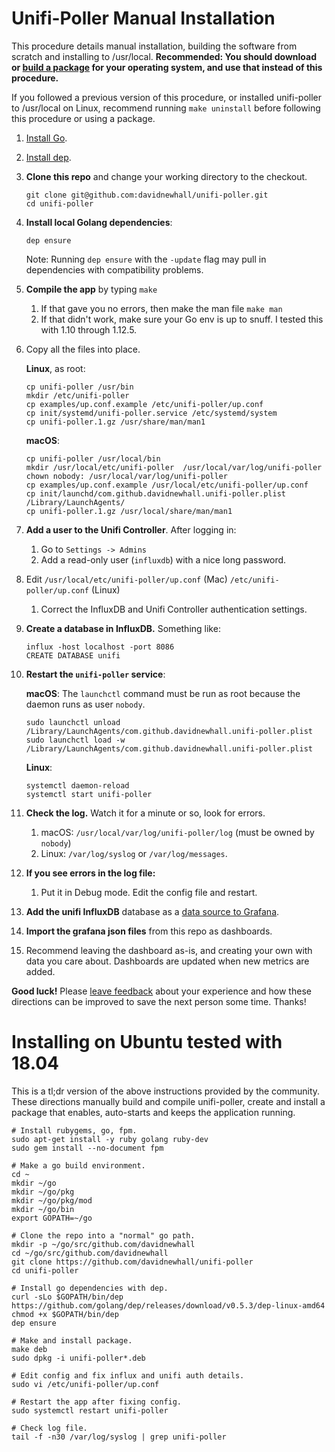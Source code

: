 # Unifi-Poller Manual Installation

This procedure details manual installation, building the software from scratch and installing to /usr/local. **Recommended: You should download or [build a package](https://github.com/davidnewhall/unifi-poller/wiki/Package-Install) for your operating system, and use that instead of this procedure.**

If you followed a previous version of this procedure, or installed unifi-poller to /usr/local on Linux, recommend running `make uninstall` before following this procedure or using a package.

1. [Install Go](https://golang.org/doc/install). 
1. [Install dep](https://golang.github.io/dep/docs/installation.html).
1. **Clone this repo** and change your working directory to the checkout.
   ```shell
   git clone git@github.com:davidnewhall/unifi-poller.git
   cd unifi-poller
   ```
1. **Install local Golang dependencies**: 
   ```shell
   dep ensure
   ```
   Note: Running `dep ensure` with the `-update` flag may pull in dependencies with compatibility problems.

1. **Compile the app** by typing `make`
   1. If that gave you no errors, then make the man file `make man`
   1. If that didn't work, make sure your Go env is up to snuff. I tested this with 1.10 through 1.12.5.
1. Copy all the files into place.

   **Linux**, as root:
   ```shell
   cp unifi-poller /usr/bin
   mkdir /etc/unifi-poller
   cp examples/up.conf.example /etc/unifi-poller/up.conf
   cp init/systemd/unifi-poller.service /etc/systemd/system
   cp unifi-poller.1.gz /usr/share/man/man1
   ```

   **macOS**:
   ```shell
   cp unifi-poller /usr/local/bin
   mkdir /usr/local/etc/unifi-poller  /usr/local/var/log/unifi-poller 
   chown nobody: /usr/local/var/log/unifi-poller 
   cp examples/up.conf.example /usr/local/etc/unifi-poller/up.conf
   cp init/launchd/com.github.davidnewhall.unifi-poller.plist /Library/LaunchAgents/
   cp unifi-poller.1.gz /usr/local/share/man/man1
   ```

1. **Add a user to the Unifi Controller**. After logging in:
   1. Go to `Settings -> Admins`
   1. Add a read-only user (`influxdb`) with a nice long password. 
1. Edit `/usr/local/etc/unifi-poller/up.conf` (Mac) `/etc/unifi-poller/up.conf` (Linux)
   1. Correct the InfluxDB and Unifi Controller authentication settings.
1. **Create a database in InfluxDB.**  Something like:
   ```shell
   influx -host localhost -port 8086
   CREATE DATABASE unifi
   ```
1. **Restart the `unifi-poller` service**:
  
      **macOS**: 
      The `launchctl` command must be run as root because the daemon runs as user `nobody`.
      ```shell
      sudo launchctl unload /Library/LaunchAgents/com.github.davidnewhall.unifi-poller.plist
      sudo launchctl load -w /Library/LaunchAgents/com.github.davidnewhall.unifi-poller.plist
      ```
      **Linux**:
      ```shell
      systemctl daemon-reload 
      systemctl start unifi-poller
      ```
1. **Check the log.** Watch it for a minute or so, look for errors.
   1. macOS: `/usr/local/var/log/unifi-poller/log` (must be owned by `nobody`)
   1. Linux: `/var/log/syslog` or `/var/log/messages`.
1. **If you see errors in the log file:**
   1. Put it in Debug mode. Edit the config file and restart.
1. **Add the unifi InfluxDB** database as a [data source to Grafana](https://grafana.com/docs/features/datasources/influxdb/). 
1. **Import the grafana json files** from this repo as dashboards.
1. Recommend leaving the dashboard as-is, and creating your own with data you care about. Dashboards are updated when new metrics are added.

**Good luck!** Please [leave feedback](https://github.com/davidnewhall/unifi-poller/issues/new) about your experience and how these directions can be improved to save the next person some time. Thanks!

# Installing on Ubuntu tested with 18.04
This is a tl;dr version of the above instructions provided by the community. These directions manually build and compile unifi-poller, create and install a package that enables, auto-starts and keeps the application running.
 
```shell
# Install rubygems, go, fpm.
sudo apt-get install -y ruby golang ruby-dev
sudo gem install --no-document fpm

# Make a go build environment.
cd ~
mkdir ~/go
mkdir ~/go/pkg
mkdir ~/go/pkg/mod
mkdir ~/go/bin
export GOPATH=~/go

# Clone the repo into a "normal" go path.
mkdir -p ~/go/src/github.com/davidnewhall
cd ~/go/src/github.com/davidnewhall
git clone https://github.com/davidnewhall/unifi-poller
cd unifi-poller

# Install go dependencies with dep.
curl -sLo $GOPATH/bin/dep https://github.com/golang/dep/releases/download/v0.5.3/dep-linux-amd64
chmod +x $GOPATH/bin/dep
dep ensure

# Make and install package.
make deb
sudo dpkg -i unifi-poller*.deb

# Edit config and fix influx and unifi auth details.
sudo vi /etc/unifi-poller/up.conf

# Restart the app after fixing config.
sudo systemctl restart unifi-poller

# Check log file.
tail -f -n30 /var/log/syslog | grep unifi-poller
```
